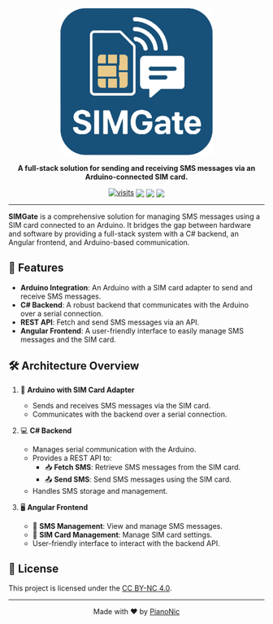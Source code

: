 <p align="center">
  <img src="./Images/Icon.png" alt="SIMGate Logo" width="300"/> 
</p>

<p align="center">
  <strong>A full-stack solution for sending and receiving SMS messages via an Arduino-connected SIM card.</strong>
</p>

<p align="center">
  <a href="https://github.com/Pianonic/SIMGate"><img src="https://badgetrack.pianonic.ch/badge?tag=sim-gate&label=visits&color=175079&style=flat" alt="visits" /></a>
  <a href="https://github.com/Pianonic/SIMGate/blob/main/LICENSE.md"><img src="https://img.shields.io/badge/License-CC%20BY--NC%204.0-175079.svg" style="vertical-align: middle;"/></a>
  <img src="https://img.shields.io/badge/C%23-Backend-175079.svg" style="vertical-align: middle;"/>
  <img src="https://img.shields.io/badge/Angular-Frontend-175079.svg" style="vertical-align: middle;"/>
</p>

---

**SIMGate** is a comprehensive solution for managing SMS messages using a SIM card connected to an Arduino. It bridges the gap between hardware and software by providing a full-stack system with a C# backend, an Angular frontend, and Arduino-based communication. 

## 🚀 Features

- **Arduino Integration**: An Arduino with a SIM card adapter to send and receive SMS messages.
- **C# Backend**: A robust backend that communicates with the Arduino over a serial connection.
- **REST API**: Fetch and send SMS messages via an API.
- **Angular Frontend**: A user-friendly interface to easily manage SMS messages and the SIM card.

## 🛠️ Architecture Overview

1.  🤖 **Arduino with SIM Card Adapter**
    - Sends and receives SMS messages via the SIM card.
    - Communicates with the backend over a serial connection.

2.  💻 **C# Backend**
    - Manages serial communication with the Arduino.
    - Provides a REST API to:
      - 📥 **Fetch SMS**: Retrieve SMS messages from the SIM card.
      - 📤 **Send SMS**: Send SMS messages using the SIM card.
    - Handles SMS storage and management.

3.  🖥️ **Angular Frontend**
    - 📱 **SMS Management**: View and manage SMS messages.
    - 🧾 **SIM Card Management**: Manage SIM card settings.
    - User-friendly interface to interact with the backend API.

## 📜 License
This project is licensed under the [CC BY-NC 4.0](LICENSE.md).

---
<p align="center">Made with ❤️ by <a href="https://github.com/Pianonic">PianoNic</a></p>
